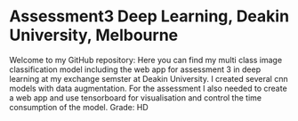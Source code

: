 # Assessment3 Deep Learning, Deakin University, Melbourne
Welcome to my GitHub repository:
Here you can find my multi class image classification model including the web app for assessment 3 in deep learning at my exchange semster at Deakin University. I created several cnn models with data augmentation. For the assessment I also needed to create a web app and use tensorboard for visualisation and control the time consumption of the model. 
Grade: HD
